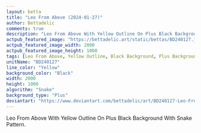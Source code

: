 ```yaml
---
layout: betta
title: "Leo From Above (2024-01-27)"
author: Bettadelic
comments: true
description: "Leo From Above With Yellow Outline On Plus Black Background With Snake Pattern."
actpub_featured_image: "https://bettadelic.art/static/bettas/BD240127.jpg"
actpub_featured_image_width: 2000
actpub_featured_image_height: 1000
tags: [Leo From Above, Yellow Outline, Black Background, Plus Background Pattern, Snake Pattern, January 2024]
unitName: "BD240127"
line_color: "Yellow"
background_color: "Black"
width: 2000
height: 1000
algorithm: "Snake"
background_type: "Plus"
deviantart: "https://www.deviantart.com/bettadelic/art/BD240127-Leo-From-Above-2024-01-27-1015053869"
---
```


Leo From Above With Yellow Outline On Plus Black Background With Snake Pattern.
